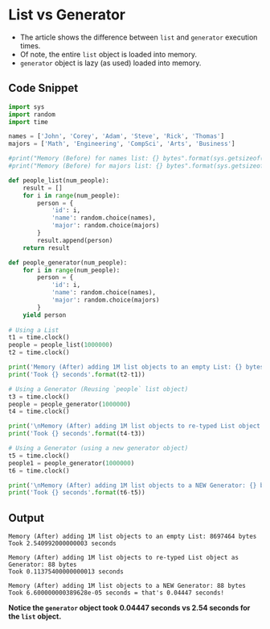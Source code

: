 # List vs Generator

* The article shows the difference between `list` and `generator` execution times.
* Of note, the entire `list` object is loaded into memory.
* `generator` object is lazy (as used) loaded into memory.

## Code Snippet
```py
import sys
import random
import time

names = ['John', 'Corey', 'Adam', 'Steve', 'Rick', 'Thomas']
majors = ['Math', 'Engineering', 'CompSci', 'Arts', 'Business']

#print("Memory (Before) for names list: {} bytes".format(sys.getsizeof(names)))
#print("Memory (Before) for majors list: {} bytes".format(sys.getsizeof(majors)))

def people_list(num_people):
    result = []
    for i in range(num_people):
        person = {
            'id': i,
            'name': random.choice(names),
            'major': random.choice(majors)
        }
        result.append(person)
    return result

def people_generator(num_people):
    for i in range(num_people):
        person = {
            'id': i,
            'name': random.choice(names),
            'major': random.choice(majors)
        }
    yield person
    
# Using a List        
t1 = time.clock()
people = people_list(1000000)
t2 = time.clock()

print('Memory (After) adding 1M list objects to an empty List: {} bytes'.format(sys.getsizeof(people)))
print('Took {} seconds'.format(t2-t1))

# Using a Generator (Reusing `people` list object)
t3 = time.clock()
people = people_generator(1000000)
t4 = time.clock()

print('\nMemory (After) adding 1M list objects to re-typed List object as Generator: {} bytes'.format(sys.getsizeof(people)))
print('Took {} seconds'.format(t4-t3))

# Using a Generator (using a new generator object)
t5 = time.clock()
people1 = people_generator(1000000)
t6 = time.clock()

print('\nMemory (After) adding 1M list objects to a NEW Generator: {} bytes'.format(sys.getsizeof(people1)))
print('Took {} seconds'.format(t6-t5))
```

## Output
```
Memory (After) adding 1M list objects to an empty List: 8697464 bytes
Took 2.540992000000003 seconds

Memory (After) adding 1M list objects to re-typed List object as Generator: 88 bytes
Took 0.11375400000000013 seconds

Memory (After) adding 1M list objects to a NEW Generator: 88 bytes
Took 6.600000000389628e-05 seconds = that's 0.04447 seconds!
```

**Notice the `generator` object took 0.04447 seconds vs 2.54 seconds for the `list` object.**
